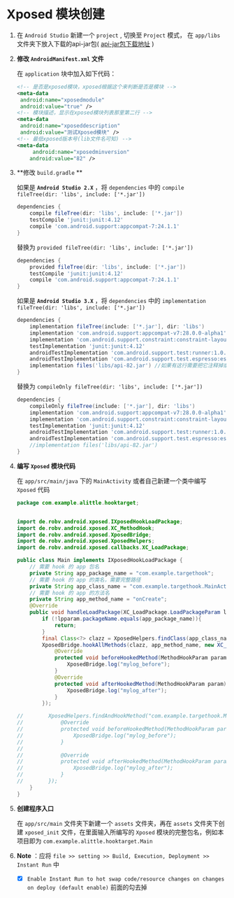 # Xposed 模块创建

1. 在 `Android Studio` 新建一个 `project` , 切换至 `Project` 模式， 在 `app/libs` 文件夹下放入下载的api-jar包( [api-jar包下载地址](https://bintray.com/rovo89/de.robv.android.xposed/download_file?file_path=de%2Frobv%2Fandroid%2Fxposed%2Fapi%2F82%2Fapi-82.jar) )

2. **修改 `AndroidManifest.xml` 文件**

   在 `application` 块中加入如下代码：

   ```xml
   <!-- 是否是xposed模块，xposed根据这个来判断是否是模块 -->
   <meta-data
   	android:name="xposedmodule"
   	android:value="true" />
   <!-- 模块描述，显示在xposed模块列表那里第二行 -->
   <meta-data
   	android:name="xposeddescription"
   	android:value="测试Xposed模块" />
   <!-- 最低xposed版本号(lib文件名可知) -->
   <meta-data
     	android:name="xposedminversion"
       android:value="82" />
   
   ```

3. **修改 `build.gradle` **

   如果是 **`Android Studio 2.X`** ，将 `dependencies` 中的 `compile fileTree(dir: 'libs', include: ['*.jar'])` 

   ```groovy
   dependencies {
       compile fileTree(dir: 'libs', include: ['*.jar'])
       testCompile 'junit:junit:4.12'
       compile 'com.android.support:appcompat-7:24.1.1'
   }
   ```

   替换为 `provided fileTree(dir: 'libs', include: ['*.jar'])` 

   ```groovy
   dependencies {
       provided fileTree(dir: 'libs', include: ['*.jar'])
       testCompile 'junit:junit:4.12'
       compile 'com.android.support:appcompat-7:24.1.1'
   }
   ```

   如果是 **`Android Studio 3.X`** ，将 `dependencies` 中的 `implementation fileTree(dir: 'libs', include: ['*.jar'])` 

   ```groovy
   dependencies {
       implementation fileTree(include: ['*.jar'], dir: 'libs')
       implementation 'com.android.support:appcompat-v7:28.0.0-alpha1'
       implementation 'com.android.support.constraint:constraint-layout:1.1.3'
       testImplementation 'junit:junit:4.12'
       androidTestImplementation 'com.android.support.test:runner:1.0.2'
       androidTestImplementation 'com.android.support.test.espresso:espresso-core:3.0.2'
       implementation files('libs/api-82.jar') //如果有这行需要把它注释掉或者删掉
   }
   ```

   替换为 `compileOnly fileTree(dir: 'libs', include: ['*.jar'])`

   ```groovy
   dependencies {
       compileOnly fileTree(include: ['*.jar'], dir: 'libs')
       implementation 'com.android.support:appcompat-v7:28.0.0-alpha1'
       implementation 'com.android.support.constraint:constraint-layout:1.1.3'
       testImplementation 'junit:junit:4.12'
       androidTestImplementation 'com.android.support.test:runner:1.0.2'
       androidTestImplementation 'com.android.support.test.espresso:espresso-core:3.0.2'
       //implementation files('libs/api-82.jar') 
   }
   ```

4. **编写 `Xposed` 模块代码**

   在 `app/src/main/java` 下的 `MainActivity` 或者自己新建一个类中编写 `Xposed` 代码

   ```java
   package com.example.alittle.hooktarget;
   
   
   import de.robv.android.xposed.IXposedHookLoadPackage;
   import de.robv.android.xposed.XC_MethodHook;
   import de.robv.android.xposed.XposedBridge;
   import de.robv.android.xposed.XposedHelpers;
   import de.robv.android.xposed.callbacks.XC_LoadPackage;
   
   public class Main implements IXposedHookLoadPackage {
       // 需要 hook 的 app 包名
       private String app_package_name = "com.example.targethook";
       // 需要 hook 的 app 的类名，需要完整路径
       private String app_class_name = "com.example.targethook.MainActivity";
       // 需要 hook 的 app 的方法名
       private String app_method_name = "onCreate";
       @Override
       public void handleLoadPackage(XC_LoadPackage.LoadPackageParam lpparam) throws Throwable {
           if (!lpparam.packageName.equals(app_package_name)){
               return;
           }
           final Class<?> clazz = XposedHelpers.findClass(app_class_name, lpparam.classLoader);
           XposedBridge.hookAllMethods(clazz, app_method_name, new XC_MethodHook() {
               @Override
               protected void beforeHookedMethod(MethodHookParam param) throws Throwable {
                   XposedBridge.log("mylog_before");
               }
               @Override
               protected void afterHookedMethod(MethodHookParam param) throws Throwable {
                   XposedBridge.log("mylog_after");
               }
           });
   
   //        XposedHelpers.findAndHookMethod("com.example.targethook.MainActivity", lpparam.classLoader, "onCreate", Bundle.class, new XC_MethodHook() {
   //            @Override
   //            protected void beforeHookedMethod(MethodHookParam param) throws Throwable {
   //                XposedBridge.log("mylog_before");
   //            }
   //
   //            @Override
   //            protected void afterHookedMethod(MethodHookParam param) throws Throwable {
   //                XposedBridge.log("mylog_after");
   //            }
   //        });
       }
   }
   ```

5. **创建程序入口**

   在 `app/src/main` 文件夹下新建一个 `assets` 文件夹，再在 `assets` 文件夹下创建 `xposed_init` 文件，在里面输入所编写的 `Xposed` 模块的完整包名，例如本项目即为 `com.example.alittle.hooktarget.Main` 

6. **Note** ：应将 `file >> setting >> Build, Execution, Deployment >> Instant Run` 中 

   - [x] `Enable Instant Run to hot swap code/resource changes on changes on deploy (default enable)` 前面的勾去掉